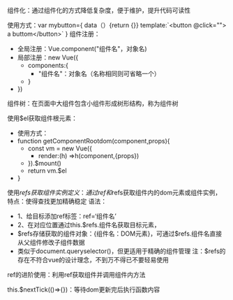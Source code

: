 组件化：通过组件化的方式降低复杂度，便于维护，提升代码可读性

使用方式：var mybutton={
	data（）{return {}}
	template:\`\<button @click=""> a buttom\</button>`
}
组件注册：
- 全局注册：Vue.component("组件名"，对象名)
- 局部注册：new Vue({
	- components:{
		- "组件名"：对象名（名称相同则可省略一个）
	- }
- })

组件树：在页面中大组件包含小组件形成树形结构，称为组件树

使用$el获取组件根元素：
- 使用方式：
- function getComponentRootdom(component,props){
	- const vm = new Vue({
		- render:(h) =>h(component,{props})
	- }).$mount()
	- return vm.$el
- }


使用$refs获取组件实例
定义：通过ref和$refs获取组件内的dom元素或组件实例，
特点：使得查找更加精确稳定
语法：
- 1、给目标添加ref标签：ref=‘组件名’
- 2、在对应位置通过this.$refs.组件名获取目标元素，
- $refs存储获取的组件对象：{组件名：DOM元素}，可通过\$refs.组件名直接从父组件修改子组件数据
- 类似于document.queryselector()，但更适用于精确的组件管理
注：$refs的存在不符合vue的设计理念，不到万不得已不要轻易使用

ref的进阶使用：利用ref获取组件并调用组件内方法

this.$nextTick(()=>{})：等待dom更新完后执行函数内容